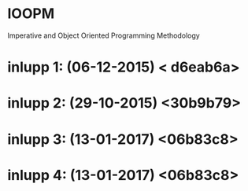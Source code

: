 # IOOPM
Imperative and Object Oriented Programming Methodology

# inlupp 1: (06-12-2015) < d6eab6a>
# inlupp 2: (29-10-2015) <30b9b79>
# inlupp 3: (13-01-2017) <06b83c8>
# inlupp 4: (13-01-2017) <06b83c8>
